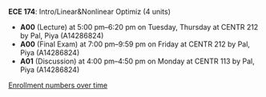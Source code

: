 **ECE 174**: Intro/Linear&Nonlinear Optimiz (4 units)

- **A00** (Lecture) at 5:00 pm–6:20 pm on Tuesday, Thursday at CENTR 212 by Pal, Piya (A14286824)
- **A00** (Final Exam) at 7:00 pm–9:59 pm on Friday at CENTR 212 by Pal, Piya (A14286824)
- **A01** (Discussion) at 4:00 pm–4:50 pm on Monday at CENTR 113 by Pal, Piya (A14286824)

[Enrollment numbers over time](./ECE174.tsv)
